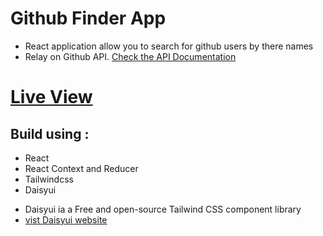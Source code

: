 # Github Finder App

- React application allow you to search for github users by there names
- Relay on Github API. [Check the API Documentation](https://docs.github.com/en/rest)

# [Live View](https://github-finder-brown-five.vercel.app/)

## Build using :

- React
- React Context and Reducer
- Tailwindcss
- Daisyui

* Daisyui ia a Free and open-source Tailwind CSS component library
* [vist Daisyui website](https://daisyui.com/)
